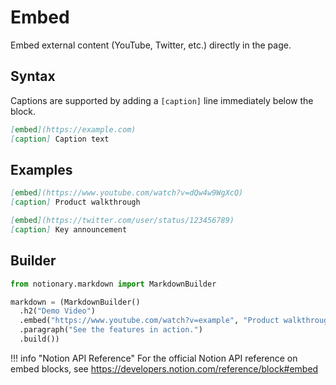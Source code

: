 # Embed

Embed external content (YouTube, Twitter, etc.) directly in the page.

## Syntax

Captions are supported by adding a `[caption]` line immediately below the block.

```markdown
[embed](https://example.com)
[caption] Caption text
```

## Examples

```markdown
[embed](https://www.youtube.com/watch?v=dQw4w9WgXcQ)
[caption] Product walkthrough

[embed](https://twitter.com/user/status/123456789)
[caption] Key announcement
```

## Builder

```python
from notionary.markdown import MarkdownBuilder

markdown = (MarkdownBuilder()
  .h2("Demo Video")
  .embed("https://www.youtube.com/watch?v=example", "Product walkthrough")
  .paragraph("See the features in action.")
  .build())
```


!!! info "Notion API Reference"
    For the official Notion API reference on embed blocks, see <a href="https://developers.notion.com/reference/block#embed" target="_blank">https://developers.notion.com/reference/block#embed</a>
